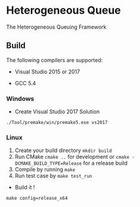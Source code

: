 # Heterogeneous Queue
The Heterogeneous Queuing Framework


## Build


The following compilers are supported:

- Visual Studio 2015 or 2017

- GCC 5.4

### Windows

- Create Visual Studio 2017 Solution

`./Tool/premake/win/premake5.exe vs2017`


### Linux

1. Create your build directory `mkdir build`
2. Run CMake `cmake ..` for development or `cmake -DCMAKE_BUILD_TYPE=Release` for a release build
3. Compile by running `make`
4. Run test case by `make test_run`


- Build it !

`make config=release_x64`
